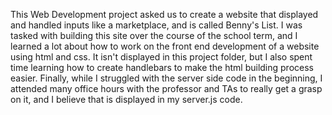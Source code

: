 This Web Development project asked us to create a website that displayed and handled inputs like a marketplace, and is called Benny's List.
I was tasked with building this site over the course of the school term, and I learned a lot about how to work on the front end development 
of a website using html and css. It isn't displayed in this project folder, but I also spent time learning how to create handlebars to make
the html building process easier. Finally, while I struggled with the server side code in the beginning, I attended many office hours with the
professor and TAs to really get a grasp on it, and I believe that is displayed in my server.js code.

